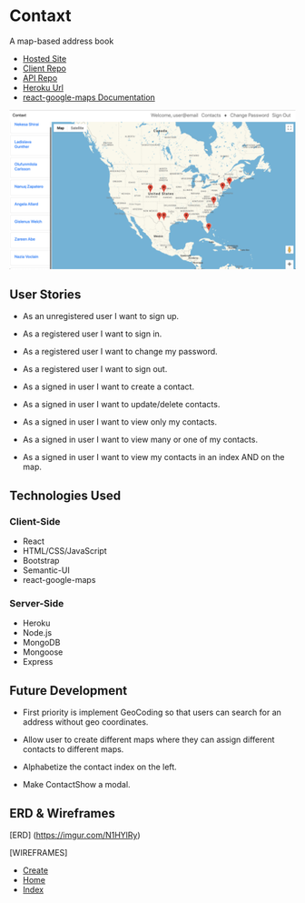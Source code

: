 # Contaxt

A map-based address book

- [Hosted Site](https://kdoxsey.github.io/contaxt/)
- [Client Repo](https://github.com/kdoxsey/contaxt)
- [API Repo](https://github.com/kdoxsey/api-contaxt)
- [Heroku Url](https://still-everglades-32605.herokuapp.com/)
- [react-google-maps Documentation](https://tomchentw.github.io/react-google-maps/#documentation)

![Screenshot](screenshot.png)

## User Stories

- As an unregistered user I want to sign up.

- As a registered user I want to sign in.

- As a registered user I want to change my password.

- As a registered user I want to sign out.

- As a signed in user I want to create a contact.

- As a signed in user I want to update/delete contacts.

- As a signed in user I want to view only my contacts.

- As a signed in user I want to view many or one of my contacts.

- As a signed in user I want to view my contacts in an index AND on the map.

## Technologies Used

### Client-Side

- React
- HTML/CSS/JavaScript
- Bootstrap
- Semantic-UI
- react-google-maps

### Server-Side

- Heroku
- Node.js
- MongoDB
- Mongoose
- Express

## Future Development

- First priority is implement GeoCoding so that users can search for an address without geo coordinates.

- Allow user to create different maps where they can assign different contacts to different maps.

- Alphabetize the contact index on the left.

- Make ContactShow a modal.

## ERD & Wireframes

[ERD]
(https://imgur.com/N1HYlRy)

[WIREFRAMES]

- [Create](https://imgur.com/uelJEHc)
- [Home](https://imgur.com/ruvMvlk)
- [Index](https://imgur.com/cA4hn97)

